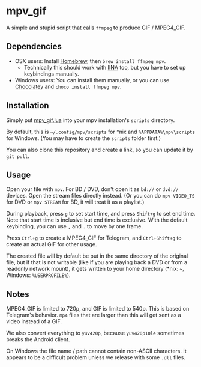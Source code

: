 # mpv_gif

A simple and stupid script that calls `ffmpeg` to produce GIF / MPEG4_GIF.

## Dependencies

* OSX users: Install [Homebrew](https://brew.sh/), then `brew install ffmpeg mpv`.
    * Technically this should work with [IINA](https://iina.io/) too, but you have to set up keybindings manually.
* Windows users: You can install them manually, or you can use [Chocolatey](https://chocolatey.org/) and `choco install ffmpeg mpv`.

## Installation

Simply put [mpv_gif.lua](mpv_gif.lua) into your mpv installation's `scripts` directory.

By default, this is `~/.config/mpv/scripts` for \*nix and `%APPDATA%\mpv\scripts` for Windows. (You may have to create the `scripts` folder first.)

You can also clone this repository and create a link, so you can update it by `git pull`.

## Usage

Open your file with `mpv`. For BD / DVD, don't open it as `bd://` or `dvd://` devices. Open the stream files directly instead. (Or you can do `mpv VIDEO_TS` for DVD or `mpv STREAM` for BD, it will treat it as a playlist.) 

During playback, press `g` to set start time, and press `Shift+g` to set end time. Note that start time is inclusive but end time is exclusive. With the default keybinding, you can use `,` and `.` to move by one frame.

Press `Ctrl+g` to create a MPEG4_GIF for Telegram, and `Ctrl+Shift+g` to create an actual GIF for other usage.

The created file will by default be put in the same directory of the original file, but if that is not writable (like if you are playing back a DVD or from a readonly network mount), it gets written to your home directory (\*nix: `~`, Windows: `%USERPROFILE%`).

## Notes

MPEG4_GIF is limited to 720p, and GIF is limited to 540p. This is based on Telegram's behavior. `mp4` files that are larger than this will get sent as a video instead of a GIF.

We also convert everything to `yuv420p`, because `yuv420p10le` sometimes breaks the Android client.

On Windows the file name / path cannot contain non-ASCII characters. It appears to be a difficult problem unless we release with some `.dll` files.
